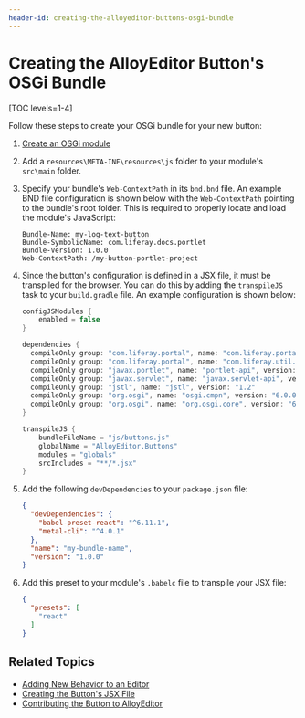 ```yaml
---
header-id: creating-the-alloyeditor-buttons-osgi-bundle
---
```


# Creating the AlloyEditor Button's OSGi Bundle

[TOC levels=1-4]

Follow these steps to create your OSGi bundle for your new button:

1.  [Create an OSGi module](/docs/7-2/reference/-/knowledge_base/r/creating-a-project) 

2.  Add a `resources\META-INF\resources\js` folder to your module's `src\main` 
    folder.

3.  Specify your bundle's `Web-ContextPath` in its `bnd.bnd` file. An example 
    BND file configuration is shown below with the `Web-ContextPath` pointing to 
    the bundle's root folder. This is required to properly locate and load the 
    module's JavaScript: 

    ```properties
    Bundle-Name: my-log-text-button
    Bundle-SymbolicName: com.liferay.docs.portlet
    Bundle-Version: 1.0.0
    Web-ContextPath: /my-button-portlet-project
    ```

4.  Since the button's configuration is defined in a JSX file, it must be 
    transpiled for the browser. You can do this by adding the `transpileJS` task 
    to your `build.gradle` file. An example configuration is shown below:

    ```groovy
    configJSModules {
        enabled = false
    }

    dependencies {
      compileOnly group: "com.liferay.portal", name: "com.liferay.portal.kernel", version: "3.6.2"
      compileOnly group: "com.liferay.portal", name: "com.liferay.util.taglib", version: "2.0.0"
      compileOnly group: "javax.portlet", name: "portlet-api", version: "3.0.0"
      compileOnly group: "javax.servlet", name: "javax.servlet-api", version: "3.0.1"
      compileOnly group: "jstl", name: "jstl", version: "1.2"
      compileOnly group: "org.osgi", name: "osgi.cmpn", version: "6.0.0"
      compileOnly group: "org.osgi", name: "org.osgi.core", version: "6.0.0"
    }

    transpileJS {
        bundleFileName = "js/buttons.js"
        globalName = "AlloyEditor.Buttons"
        modules = "globals"
        srcIncludes = "**/*.jsx"
    }
    ```

5.  Add the following `devDependencies` to your `package.json` file:

    ```json
    {
      "devDependencies": {
        "babel-preset-react": "^6.11.1",
        "metal-cli": "^4.0.1"
      },
      "name": "my-bundle-name",
      "version": "1.0.0"
    }
    ```

6.  Add this preset to your module's `.babelc` file to transpile your JSX file:

    ```json
    {
      "presets": [
        "react"
      ]
    }
    ```

## Related Topics

- [Adding New Behavior to an Editor](/docs/7-2/frameworks/-/knowledge_base/f/adding-new-behavior-to-an-editor)
- [Creating the Button's JSX File](/docs/7-2/frameworks/-/knowledge_base/f/creating-the-alloyeditor-buttons-jsx-file)
- [Contributing the Button to AlloyEditor](/docs/7-2/frameworks/-/knowledge_base/f/contributing-the-button-to-alloyeditor)
